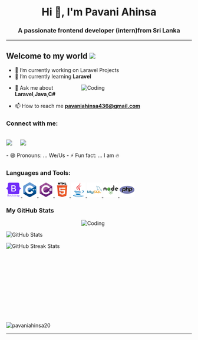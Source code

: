 <h1 align="center">Hi 👋, I'm Pavani Ahinsa</h1>
<h3 align="center">A passionate frontend developer (intern)from Sri Lanka</h3>

 
---
## Welcome to my world <img src="https://github.com/TheDudeThatCode/TheDudeThatCode/blob/master/Assets/Earth.gif" width="24px">
- 🔭 I’m currently working on Laravel Projects
- 🌱 I’m currently learning **Laravel**
<img align="right" alt="Coding" width="300" src="https://i.pinimg.com/originals/81/17/8b/81178b47a8598f0c81c4799f2cdd4057.gif">


- 💬 Ask me about **Laravel**,**Java**,**C#**

- 📫 How to reach me **pavaniahinsa436@gmail.com**

<h3 align="left">Connect with me:</h3>
<br>	
<a target="_blank" href="https://www.linkedin.com/in/pavaniahinsa/"><img src="https://img.shields.io/badge/-LinkedIn-0077B5?style=for-the-badge&logo=Linkedin&logoColor=white"></img></a>
&emsp;
<a target="_blank" href="pavaniahinsa436@gmail.com"
><img src="https://img.shields.io/badge/-Gmail-D14836?style=for-the-badge&logo=Gmail&logoColor=white"></img></a>
&emsp;
 

<br>
</p>
- 😄 Pronouns: ... We/Us
- ⚡ Fun fact: ... I am 🔥
<p align="left">
</p>

<h3 align="left">Languages and Tools:</h3>
<p align="left"> <a href="https://getbootstrap.com" target="_blank" rel="noreferrer"> <img src="https://raw.githubusercontent.com/devicons/devicon/master/icons/bootstrap/bootstrap-plain-wordmark.svg" alt="bootstrap" width="40" height="40"/> </a> <a href="https://www.w3schools.com/cpp/" target="_blank" rel="noreferrer"> <img src="https://raw.githubusercontent.com/devicons/devicon/master/icons/cplusplus/cplusplus-original.svg" alt="cplusplus" width="40" height="40"/> </a> <a href="https://www.w3schools.com/cs/" target="_blank" rel="noreferrer"> <img src="https://raw.githubusercontent.com/devicons/devicon/master/icons/csharp/csharp-original.svg" alt="csharp" width="40" height="40"/> </a> <a href="https://www.w3.org/html/" target="_blank" rel="noreferrer"> <img src="https://raw.githubusercontent.com/devicons/devicon/master/icons/html5/html5-original-wordmark.svg" alt="html5" width="40" height="40"/> </a> <a href="https://www.java.com" target="_blank" rel="noreferrer"> <img src="https://raw.githubusercontent.com/devicons/devicon/master/icons/java/java-original.svg" alt="java" width="40" height="40"/> </a> <a href="https://www.mysql.com/" target="_blank" rel="noreferrer"> <img src="https://raw.githubusercontent.com/devicons/devicon/master/icons/mysql/mysql-original-wordmark.svg" alt="mysql" width="40" height="40"/> </a> <a href="https://nodejs.org" target="_blank" rel="noreferrer"> <img src="https://raw.githubusercontent.com/devicons/devicon/master/icons/nodejs/nodejs-original-wordmark.svg" alt="nodejs" width="40" height="40"/> </a> <a href="https://www.php.net" target="_blank" rel="noreferrer"> <img src="https://raw.githubusercontent.com/devicons/devicon/master/icons/php/php-original.svg" alt="php" width="40" height="40"/> </a> </p>



<h3>My GitHub Stats</h3>
<img align="right" alt="Coding" width="300" src="https://cdn.dribbble.com/users/1277312/screenshots/14733298/media/39b1045e593737587dd60e42c8422d1f.gif">


<br clear="both">


<!-- GitHub Stats -->
<p><img src="https://github-readme-stats.vercel.app/api?username=pavaniahinsa20&show_icons=true&theme=dark&locale=en" alt="GitHub Stats" /></p>

<!-- GitHub Streak Stats -->
<p><img src="https://github-readme-streak-stats.herokuapp.com/?user=pavaniahinsa20&theme=dark" alt="GitHub Streak Stats" /></p>



 
<br><br><br><br><br><br><br><br><br><br>
 

 


<p align="left"> <img src="https://komarev.com/ghpvc/?username=pavaniahinsa20&label=Profile%20views&color=0e75b6&style=flat" alt="pavaniahinsa20" /> </p>

------


